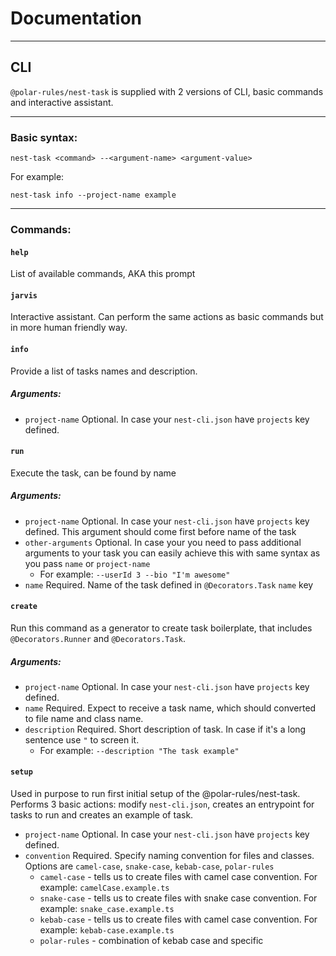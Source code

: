 # Documentation

---

## CLI

`@polar-rules/nest-task` is supplied with 2 versions of CLI, basic commands and interactive assistant.

---

### Basic syntax:

`nest-task <command> --<argument-name> <argument-value>`

For example:

`nest-task info --project-name example`

---

### Commands:

#### `help`
List of available commands, AKA this prompt

#### `jarvis`
Interactive assistant. Can perform the same actions as basic commands but in more human friendly way.

#### `info`
Provide a list of tasks names and description.

##### Arguments:
- `project-name` Optional. In case your `nest-cli.json` have `projects` key defined.

#### `run`
Execute the task, can be found by name

##### Arguments:
- `project-name` Optional. In case your `nest-cli.json` have `projects` key defined. This argument should come first before
  name of the task
- `other-arguments` Optional. In case your you need to pass additional arguments to your task you can easily
  achieve this with same syntax as you pass `name` or `project-name`
    - For example: `--userId 3 --bio "I'm awesome"`
- `name` Required. Name of the task defined in `@Decorators.Task` `name` key

#### `create`
Run this command as a generator to create task boilerplate, that includes `@Decorators.Runner` and `@Decorators.Task`.

##### Arguments:
- `project-name` Optional. In case your `nest-cli.json` have `projects` key defined.
- `name` Required. Expect to receive a task name, which should converted to file name and class name.
- `description` Required. Short description of task. In case if it's a long sentence use `"` to screen it.
    - For example: `--description "The task example"`

#### `setup`
Used in purpose to run first initial setup of the @polar-rules/nest-task. Performs 3 basic actions: modify
`nest-cli.json`, creates an entrypoint for tasks to run and creates an example of task.
- `project-name` Optional. In case your `nest-cli.json` have `projects` key defined.
- `convention` Required. Specify naming convention for files and classes. Options are `camel-case`, `snake-case`, `kebab-case`, `polar-rules`
    - `camel-case` - tells us to create files with camel case convention. For example: `camelCase.example.ts`
    - `snake-case` - tells us to create files with snake case convention. For example: `snake_case.example.ts`
    - `kebab-case` - tells us to create files with camel case convention. For example: `kebab-case.example.ts`
    - `polar-rules` - combination of kebab case and specific 
